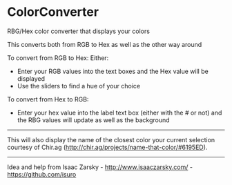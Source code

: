 ColorConverter
==============

RBG/Hex color converter that displays your colors

This converts both from RGB to Hex as well as the other way around

To convert from RGB to Hex:
Either:
  - Enter your RGB values into the text boxes and the Hex value will be displayed
  - Use the sliders to find a hue of your choice
  
To convert from Hex to RGB:
  - Enter your hex value into the label text box (either with the # or not) and the RBG values will update as well as the background
  
-------------------------

This will also display the name of the closest color your current selection courtesy of Chir.ag (http://chir.ag/projects/name-that-color/#6195ED).

-------------------------

Idea and help from Isaac Zarsky - http://www.isaaczarsky.com/ - https://github.com/isuro

